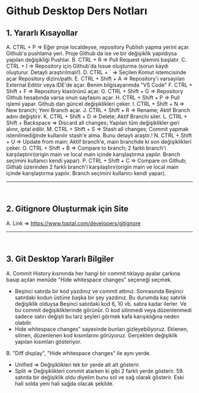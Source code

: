 # Github Desktop Ders Notları


## 1. Yararlı Kısayollar

A. CTRL + P => Eğer proje localdeyse, repository Publish yapma yerini açar. Github'a pushlama yeri. Proje Github da ise ve bir değişiklik yapıldıysa yapılan değişikliği Pushlar.
B. CTRL + R => Pull Request işlemini başlatır.
C. CTRL + I => Repository için Github'da Issue oluşturma (sorun kaydı oluşturur. Detaylı araştırılmalı!).
D. CTRL + ` => Seçilen Komut istemcisinde açar Repository dizini/path.
E. CTRL + Shift + A => Repository'i varsayılan External Editör veya IDE'de açar. Benim bilgisayarımda "VS Code"
F. CTRL + Shift + F => Repository klasörünü açar.
G. CTRL + Shift + G => Repository Github hesabında varsa onun sayfasını açar.
H. CTRL + Shift + P => Pull işlemi yapar. Github dan güncel değişiklikleri çeker.
I. CTRL + Shift + N => New branch; Yeni Branch açar.
J. CTRL + Shift + R => Rename; Aktif Branch adını değiştirir.
K. CTRL + Shift + D => Delete; Aktif Branchi siler.
L. CTRL + Shift + Backspace => Discard all changes; Yapılan tüm değişiklikler geri alınır, iptal edilir.
M. CTRL + Shift + S => Stash all changes; Commit yapmak istenilmediğinde kullanılır stash'e alma. Bunu detaylı araştır.!
N. CTRL + Shift + U => Update from main; Aktif branch'e, main branchde ki son değişiklikleri çeker.
O. CTRL + Shift + B => Compare to branch; 2 farklı branch'i karşılaştırır(origin main ve local main içinde karışlaştırma yapılır. Branch seçimini kullanıcı kendi yapar).
P. CTRL + Shift + C => Compare on Github; Githab üzerinden 2 farklı branch'i karşılaştırır(origin main ve local main içinde karışlaştırma yapılır. Branch seçimini kullanıcı kendi yapar).
___

<br>

## 2. Gitignore Oluşturmak için Site

A. Link => https://www.toptal.com/developers/gitignore
___

<br>

## 3. Git Desktop Yararlı Bilgiler

A. Commit History kısmında her hangi bir commit tıklayıp ayalar çarkına basıp açılan menüde "Hide whitespace changes" seçeneği seçmek.
- Beşinci satırda bir kod yazdınız ve commit attınız. Sonrasında Beşinci satırdaki kodun üstüne başka bir şey yazdınız. Bu durumda kaç satırlık değişiklik olduysa Beşinci satırdaki kod 6, 10 vb. satıra kadar ilerler. Ve bu commit değişikliklerinde görünür. O kod silinmedi veya düzenlenmedi sadece satırı değişti bu tarz şeyleri görmek kafa karışıklığına neden olabilir.
- Hide whitespace changes" sayesinde bunları gizleyebiliyoruz. Eklenen, silinen, düzenlenen kod kısımlarını görüyoruz. Gerçekten değişiklik yapılan kısımları gösteriyor.

B. "Diff display", "Hide whitespace changes" ile aynı yerde.
- Unified => Değişiklikleri tek bir yerde alt alt gösterir.
- Split => Değişiklikleri commit atarken ki gibi 2 farklı yerde gösterir. 59. satırda bir değişiklik oldu diyelim bunu sol ve sağ olarak gösterir. Eski hali solda yeni hali sağda olacak şekilde. 
    



